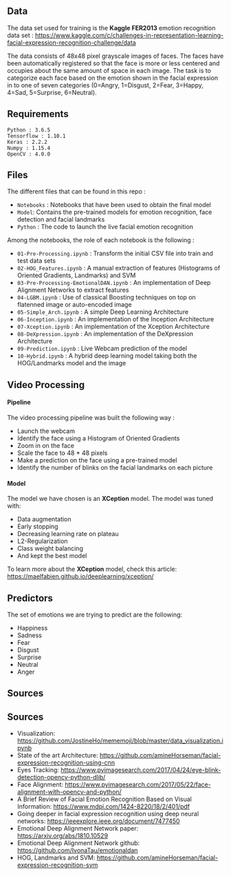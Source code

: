 ## Data

The data set used for training is the **Kaggle FER2013** emotion recognition data set : https://www.kaggle.com/c/challenges-in-representation-learning-facial-expression-recognition-challenge/data

The data consists of 48x48 pixel grayscale images of faces. The faces have been automatically registered so that the face is more or less centered and occupies about the same amount of space in each image. The task is to categorize each face based on the emotion shown in the facial expression in to one of seven categories (0=Angry, 1=Disgust, 2=Fear, 3=Happy, 4=Sad, 5=Surprise, 6=Neutral).

## Requirements

```
Python : 3.6.5
Tensorflow : 1.10.1
Keras : 2.2.2
Numpy : 1.15.4
OpenCV : 4.0.0
```

## Files

The different files that can be found in this repo :
- `Notebooks` : Notebooks that have been used to obtain the final model
- `Model`: Contains the pre-trained models for emotion recognition, face detection and facial landmarks
- `Python` : The code to launch the live facial emotion recognition

Among the notebooks, the role of each notebook is the following :
- `01-Pre-Processing.ipynb` : Transform the initial CSV file into train and test data sets
- `02-HOG_Features.ipynb` : A manual extraction of features (Histograms of Oriented Gradients, Landmarks) and SVM
- `03-Pre-Processing-EmotionalDAN.ipynb` : An implementation of Deep Alignment Networks to extract features
- `04-LGBM.ipynb` : Use of classical Boosting techniques on top on flatenned image or auto-encoded image
- `05-Simple_Arch.ipynb` : A simple Deep Learning Architecture
- `06-Inception.ipynb` : An implementation of the Inception Architecture
- `07-Xception.ipynb` : An implementation of the Xception Architecture
- `08-DeXpression.ipynb` : An implementation of the DeXpression Architecture
- `09-Prediction.ipynb` : Live Webcam prediction of the model
- `10-Hybrid.ipynb` : A hybrid deep learning model taking both the HOG/Landmarks model and the image

## Video Processing

#### Pipeline

The video processing pipeline was built the following way :
- Launch the webcam
- Identify the face using a Histogram of Oriented Gradients
- Zoom in on the face
- Scale the face to 48 * 48 pixels
- Make a prediction on the face using a pre-trained model
- Identify the number of blinks on the facial landmarks on each picture

#### Model

The model we have chosen is an **XCeption** model. The model was tuned with:
- Data augmentation
- Early stopping
- Decreasing learning rate on plateau
- L2-Regularization
- Class weight balancing
- And kept the best model

To learn more about the **XCeption** model, check this article: https://maelfabien.github.io/deeplearning/xception/

## Predictors

The set of emotions we are trying to predict are the following:
- Happiness
- Sadness
- Fear
- Disgust
- Surprise
- Neutral
- Anger

## Sources 

## Sources

- Visualization: https://github.com/JostineHo/mememoji/blob/master/data_visualization.ipynb
- State of the art Architecture: https://github.com/amineHorseman/facial-expression-recognition-using-cnn
- Eyes Tracking: https://www.pyimagesearch.com/2017/04/24/eye-blink-detection-opencv-python-dlib/
- Face Alignment: https://www.pyimagesearch.com/2017/05/22/face-alignment-with-opencv-and-python/
- A Brief Review of Facial Emotion Recognition Based on Visual Information: https://www.mdpi.com/1424-8220/18/2/401/pdf
- Going deeper in facial expression recognition using deep neural networks: https://ieeexplore.ieee.org/document/7477450
- Emotional Deep Alignment Network paper: https://arxiv.org/abs/1810.10529
- Emotional Deep Alignment Network github: https://github.com/IvonaTau/emotionaldan
- HOG, Landmarks and SVM: https://github.com/amineHorseman/facial-expression-recognition-svm
